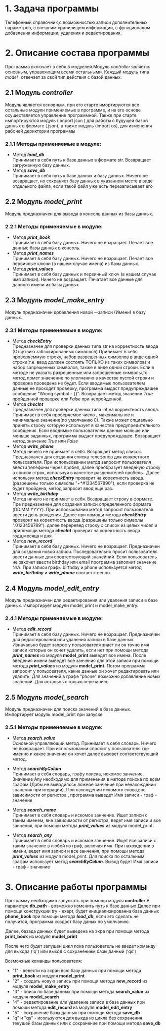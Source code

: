 # 1.  Задача программы #
   
Телефонный справочник,с возможностью записи дополнительных параметров, с внешним хранилищем информации, с функционалом добавления информации, удаления и редактирования.

# 2.  Описание состава программы #
   
   Программа включает в себя 5 модуелей.Модуль *controller* является основным, управляющим всеми остальными. Каждый модуль типа *model_* отвечает за свой тип действия с базой данных:
   ## 2.1 Модуль *controller*
   Модуль является основным, при его старте имортируются все остальные модули применяемые в программе, и на его основе  осуществляется управление программной.
   Также при старте импортируются модуль ( import json ) для работы с будущей базой данных в формате   (.json), а также модуль (import os), для изменения рабочей дериктории программы
   ### 2.1.1 Методы применяемые в модуле:
   * Метод ***load_db***  
Принимает в себя путь к базе данных в формате str. Возвращает загруженную базу данных.
   * Метод ***save_db***  
Принимает в себя путь к базе даннях и базу данных. Ничего не возвращает, но сохраняет базу данных в указанном месте в виде отдельного файла, если такой файл уже есть перезаписывает его
 
   ## 2.2 Модуль *model_print*
   Модуль предназначен для вывода в консоль данных из базы данных.
   
   ### 2.2.1 Методы применяемые в модуле:
   * Метод ***print_book***  
Принимает в себя базу данных. Ничего не возращает. Печает все данные базы данных в консоль.
   * Метод ***print_names***  
Принимает в себя базу данных. Ничего не возращает. Печает все первичные ключи (в нашем случае имена) из базы данных.
   * Метод ***print_values***  
Принимает в себя базу данных и первичный ключ (в нашем случае имя записи). Ничего не возращает. Печатает все данные для данного имени из базы данных
   ## 2.3 Модуль *model_make_entry*
   Модуль предназначен добавления новой --записи (Имени) в базу данных.
   
   ### 2.3.1 Методы применяемые в модуле:
   * Метод ***checkEntry***  
Предназначен для проверки данных типа str на корректность ввода (Отсутвию заблокированных символов) Принимает в себя проверяеммую строку, набор разрешенных символов в виде одной строки(т.е. ввод должен состоять ТОЛЬКО из таких символов) и набор запрещенных символов, также в виде одной строки. Если в методе не указать разрешенные или запрещенные символы,то метод прмет знаечение по улолчанию в качестве пустой строки и проверка проведена не будет. Если вводимые пользователем данные не проходят проверку, программа выдаст предупреждащее сообщение "Wrong symbol - {}". Возвращает метод значение *True* пройденной проверке или *False* при непройденной.
   * Метод ***checInt***  
Предназначен для проверки данных типа int на корректность ввода.  Принимает в себя проверяемое число , максимальное и минимально значение(по умолчанию 0). Также может опциально принять строку которую использует в качестве предупредительного сообщения.  Если вводимые пользователем данные мольше или меньше заданных, программа выдаст предупреждащее. Возвращает метод значение *True* или *False*
   * Метод ***write_phone***  
Метод ничего не принмает в себя. Возращает метод список. Предназначен для создания списка телефонов для конкретного пользователя. При использовании метод запросит пользователя ввести телефоны через пробел, далее преобразует введеную строку в список строк, используя в качестве разделителей пробелы. Далее используя метод ***checkEntry*** проверит на коректность ввода.(разрешены только символы "+*#1234567890"), если проверка не будет пройдена, метод запросит ввод еще раз.
   * Метод ***write_birthday***  
Метод ничего не принмает в себя. Возвращает строку в формате. Пре предназначен для создания записи определенного формата (DD.MM.YYYY). При использовании метод запросит пользователя ввести день рождения. Далее при помощи метода ***checkEntry*** проверит на коректность ввода.(разрешены только символы ".0123456789"). далее переревед строку с список из целых чисел и припомощи метода ***checInt*** проверит на коректность ввода года,месяца и дня.
   * Метод ***new_record***  
Принимает в себя базу данных. Ничего не возращает. Предназначен для создания новой записи. Последовательно просит пользователя ввести данные для соовтествующий значейний. Если пользователь не захочет ввести birthday или email программа заполнит значение N/A. При записи графы birthday и phone используется метод ***write_birthday*** и  ***write_phone***  соответственно.
   ## 2.4 Модуль *model_edit_entry*
   Модуль предназначен для редактирования или удаления записи в базе данных. Импортирует модули model_print и model_make_entry.
   
   ### 2.4.1 Методы применяемые в модуле:
   * Метод ***edit_record***  
 Принимает в себя базу данных. Ничего не возращает. Предназначен для редактирования или удаления записи в базе данных. Изначально будет запрос у пользователя знает ли он точно имя записи которые он хочет удалить, если нет при помощи метода ***print_names*** из модуля **model_print** выведет все имена. После введения имени выведет все занчения для этой записи при помощи метода ***print_values*** из модуля  **model_print**. Потом программа запросит у пользователя, какие данные он хочет редактировать или удалить. Для значений в графе "phone" возможно добавление новых значений. Для остальных только перезапись.
 ## 2.5 Модуль *model_search*
   Модуль предназначен для поиска значений в базе данных. Импортирует модуль model_print при запуске
   
   ### 2.5.1 Методы применяемые в модуле:
   * Метод ***search_value***  
 Основной управляющий метод. Принимает в себя словарь. Ничего не возвращает. При использовании спросит у пользователя где именно и какое значение он хочет далее вызовет соответствующий метод.

   * Метод ***searchByColum***  
Принимает в себя словарь, графу поиска, искомое занчение. Значение Any необходимо для применения в методе поиска по всем графам.(Дабы не выводилось ложное занчение при ненахождении значения при итерации). При нахождении искомого слова,вне зависимости от регистра , программа выведет Имя записи - граф - значение
   * Метод ***search_name***  
Принимает в себя словарь и искомое занчение. Ищет записи с таким именем, вне зависимости от регистра, ведет имя записи и все занчения, при помощи метода ***print_values*** из модуля model_print. 
   * Метод ***search_any***  
Принимает в себя словарь и искомое занчение. Ищет все записи с таким значение в любой из граф, включая имя. При нахождении в имени, ведет имя записи и все занчения, при помощи метода ***print_values*** из модуля model_print. Для поиска по остальным графам использует метод ***searchByColum***. Вывод будет Имя записи - граф - значение


# 3.  Описание работы программы #
   
   Программу необходимо запускать при помощи модуля  **controller** 
   В параметре **db_path** - возможно изменить путь к базе данных
   Далее при помощи конструкции try - exept, будет инициализированна база данных **phone_book** при помощи метода ***load_db***, если это сделать не получится, программа создаст базу даных по умолчанию.

   Далее, базада данных будет выведена на экра при помощи метода **print_book** из модуля **model_print**
   
   После чего будет запущен цикл пока пользователь не введет команду для выхода ('q') или выход с сохранением базы данный ('qs')

   Возможные команды пользователя:  
   * "1" - вевести на экран всю базу данных при помощи метода **print_book** из модуля **model_print**
   * "2" - создать новую запись при помощи метода **new_record** из модуля **model_make_entry**
   * "3" - поиск по базе данных при помощи метода **search_value** из модуля **model_search**
   * "4" - редактирование или удаление записи в базе данных при помощи метода **edit_record** из модуля **model_edit_entry**
   * "5" - сохранение базы данных при помощи метода **save_db**
   * "q" и "qs" -  исользуются для выхда из цикла без сохранения текущей базы данных или с сохранение при помощи метода **save_db**
